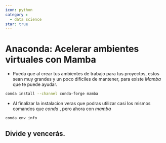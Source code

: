 ```yaml
---
icon: python
category :
  - data science
star: true
---
```


# Anaconda: Acelerar ambientes virtuales con Mamba
+ Pueda que al crear tus ambientes de trabajo para tus proyectos, estos sean muy grandes y un poco dificiles de mantener, para existe *Mamba* que te puede ayudar.
```sh
conda install --channel conda-forge mamba
```
+ Al finalizar la instalacion veras que podras utilizar casi los mismos comandos que *conda* , pero ahora con *mamba*
```sh
conda env info
```

## Divide y vencerás.
